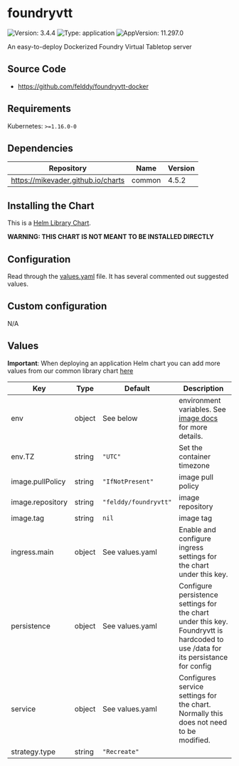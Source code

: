 # foundryvtt

![Version: 3.4.4](https://img.shields.io/badge/Version-3.4.4-informational?style=flat-square) ![Type: application](https://img.shields.io/badge/Type-application-informational?style=flat-square) ![AppVersion: 11.297.0](https://img.shields.io/badge/AppVersion-11.297.0-informational?style=flat-square)

An easy-to-deploy Dockerized Foundry Virtual Tabletop server

## Source Code

* <https://github.com/felddy/foundryvtt-docker>

## Requirements

Kubernetes: `>=1.16.0-0`

## Dependencies

| Repository | Name | Version |
|------------|------|---------|
| https://mikevader.github.io/charts | common | 4.5.2 |

## Installing the Chart

This is a [Helm Library Chart](https://helm.sh/docs/topics/library_charts/#helm).

**WARNING: THIS CHART IS NOT MEANT TO BE INSTALLED DIRECTLY**

## Configuration

Read through the [values.yaml](./values.yaml) file. It has several commented out suggested values.

## Custom configuration

N/A

## Values

**Important**: When deploying an application Helm chart you can add more values from our common library chart [here](https://github.com/mikevader/charts/tree/main/charts/library/common)

| Key | Type | Default | Description |
|-----|------|---------|-------------|
| env | object | See below | environment variables. See [image docs](https://github.com/felddy/foundryvtt-docker#environment-variables) for more details. |
| env.TZ | string | `"UTC"` | Set the container timezone |
| image.pullPolicy | string | `"IfNotPresent"` | image pull policy |
| image.repository | string | `"felddy/foundryvtt"` | image repository |
| image.tag | string | `nil` | image tag |
| ingress.main | object | See values.yaml | Enable and configure ingress settings for the chart under this key. |
| persistence | object | See values.yaml | Configure persistence settings for the chart under this key. Foundryvtt is hardcoded to use /data for its persistance for config |
| service | object | See values.yaml | Configures service settings for the chart. Normally this does not need to be modified. |
| strategy.type | string | `"Recreate"` |  |

